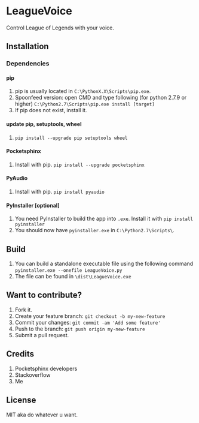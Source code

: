 # LeagueVoice
Control League of Legends with your voice.

## Installation
### Dependencies
#### pip
1. pip is usually located in `C:\PythonX.X\Scripts\pip.exe`.
2. Spoonfeed version: open CMD and type following (for python 2.7.9 or higher) `C:\Python2.7\Scripts\pip.exe install [target]`
3. If pip does not exist, install it.

#### update pip, setuptools, wheel
1. `pip install --upgrade pip setuptools wheel`

#### Pocketsphinx
1. Install with pip. `pip install --upgrade pocketsphinx`

#### PyAudio
1. Install with pip. `pip install pyaudio`

#### PyInstaller [optional]
1. You need PyInstaller to build the app into `.exe`. Install it with `pip install pyinstaller`
2. You should now have `pyinstaller.exe` in `C:\Python2.7\Scripts\`.

## Build
1. You can build a standalone executable file using the following command `pyinstaller.exe --onefile LeagueVoice.py`
2. The file can be found in `\dist\LeagueVoice.exe`

## Want to contribute?
1. Fork it.
2. Create your feature branch: `git checkout -b my-new-feature`
3. Commit your changes: `git commit -am 'Add some feature'`
4. Push to the branch: `git push origin my-new-feature`
5. Submit a pull request.

## Credits
1. Pocketsphinx developers
2. Stackoverflow
3. Me

## License
MIT aka do whatever u want.